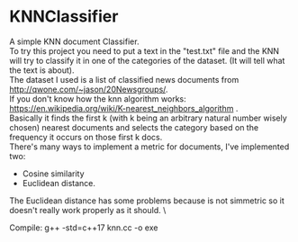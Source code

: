 # KNNClassifier
A simple KNN document Classifier. \
To try this project you need to put a text in the "test.txt" file and the KNN will try to classify it in one of the categories of the dataset. (It will tell what the text is about). \
The dataset I used is a list of classified news documents from http://qwone.com/~jason/20Newsgroups/. \
If you don't know how the knn algorithm works: https://en.wikipedia.org/wiki/K-nearest_neighbors_algorithm .\
Basically it finds the first k (with k being an arbitrary natural number wisely chosen) nearest documents and selects the category based on the frequency it occurs on those first k docs. \
There's many ways to implement a metric for documents, I've implemented two: 
- Cosine similarity 
- Euclidean distance. 

The Euclidean distance has some problems because is not simmetric so it doesn't really work properly as it should. \

Compile:
g++ -std=c++17 knn.cc -o exe

